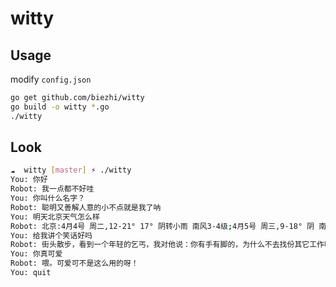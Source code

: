 # witty

## Usage

modify `config.json` 

```bash
go get github.com/biezhi/witty
go build -o witty *.go
./witty
```

## Look

```bash
☁  witty [master] ⚡ ./witty
You: 你好
Robot: 我一点都不好哇
You: 你叫什么名字？
Robot: 聪明又善解人意的小不点就是我了呐
You: 明天北京天气怎么样
Robot: 北京:4月4号 周二,12-21° 17° 阴转小雨 南风3-4级;4月5号 周三,9-18° 阴 南风微风;4月6号 周四,10-23° 多云 南风微风;4月7号 周五,11-20° 阴 南风微风;
You: 给我讲个笑话好吗
Robot: 街头散步，看到一个年轻的乞丐，我对他说：你有手有脚的，为什么不去找份其它工作呢？乞丐：您说的非常有道理，我马上改行。说完一把夺过我的包飞快跑掉。
You: 你真可爱
Robot: 喂。可爱可不是这么用的呀！
You: quit
```
